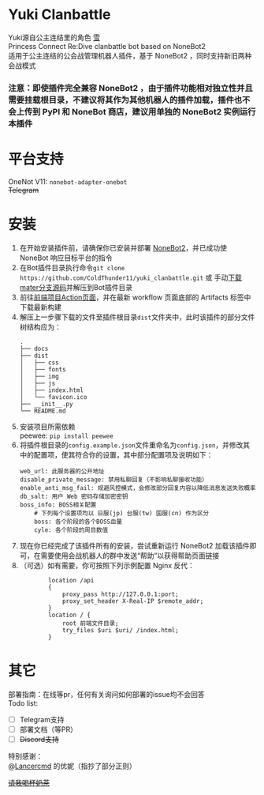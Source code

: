 # Yuki Clanbattle
Yuki源自公主连结里的角色 [雪](https://pcredivewiki.tw/Character/Detail/%E9%9B%AA)   
Princess Connect Re:Dive clanbattle bot based on NoneBot2   
适用于公主连结的公会战管理机器人插件，基于 NoneBot2 ，同时支持新旧两种会战模式
### 注意：即使插件完全兼容 NoneBot2 ，由于插件功能相对独立性并且需要挂载根目录，不建议将其作为其他机器人的插件加载，插件也不会上传到 PyPI 和 NoneBot 商店，建议用单独的 NoneBot2 实例运行本插件
# 平台支持
OneNot V11: `nonebot-adapter-onebot`  
~~Telegram~~  
# 安装
1. 在开始安装插件前，请确保你已安装并部署 [NoneBot2](https://github.com/nonebot/nonebot2)，并已成功使 NoneBot 响应目标平台的指令  
2. 在Bot插件目录执行命令`git clone https://github.com/ColdThunder11/yuki_clanbattle.git` 或 手动[下载mater分支源码](https://github.com/OREOCODEDEV/yuki_clanbattle/archive/refs/heads/master.zip)并解压到Bot插件目录  
3. 前往[前端项目Action页面](https://github.com/ColdThunder11/yuki_clanbattle_web/actions)，并在最新 workflow 页面底部的 Artifacts 标签中下载最新构建  
4. 解压上一步骤下载的文件至插件根目录`dist`文件夹中，此时该插件的部分文件树结构应为：  
    ```
    .
    ├── docs
    ├── dist
    │   ├── css
    │   ├── fonts
    │   ├── img
    │   ├── js
    │   ├── index.html
    │   └── favicon.ico
    ├── __init__.py
    └── README.md
    ```
5. 安装项目所需依赖  
peewee: `pip install peewee`  
6. 将插件根目录的`config.example.json`文件重命名为`config.json`，并修改其中的配置项，使其符合你的设置，其中部分配置项及说明如下：  
    ```
    web_url: 此服务器的公开地址
    disable_private_message: 禁用私聊回复（不影响私聊接收功能）
    enable_anti_msg_fail: 规避风控模式，会修改部分回复内容以降低消息发送失败概率
    db_salt: 用户 Web 密码存储加密密钥
    boss_info: BOSS相关配置
        # 下列每个设置项均以 日服(jp) 台服(tw) 国服(cn) 作为区分
        boss: 各个阶段的各个BOSS血量
        cyle: 各个阶段的周目数值
    ```
7. 现在你已经完成了该插件所有的安装，尝试重新运行 NoneBot2 加载该插件即可，在需要使用会战机器人的群中发送“帮助”以获得帮助页面链接  
8. （可选）如有需要，你可按照下列示例配置 Nginx 反代：
    ```
            location /api
            {
                proxy_pass http://127.0.0.1:port;
                proxy_set_header X-Real-IP $remote_addr;
            }
            location / {
                root 前端文件目录;
                try_files $uri $uri/ /index.html;
            }
    ```
# 其它
部署指南：在线等pr，任何有关询问如何部署的issue均不会回答   
Todo list:
- [ ] Telegram支持
- [ ] 部署文档（等PR）
- [ ] ~~Discord支持~~

特别感谢：  
@[Lancercmd](https://github.com/Lancercmd) 的优妮（指抄了部分正则）

~~[请我喝杯奶茶](https://afdian.net/a/coldthunder11)~~